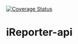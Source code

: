 [![Coverage Status](https://coveralls.io/repos/github/reifred/iReporterApi/badge.svg)](https://coveralls.io/github/reifred/iReporterApi)
# iReporter-api

